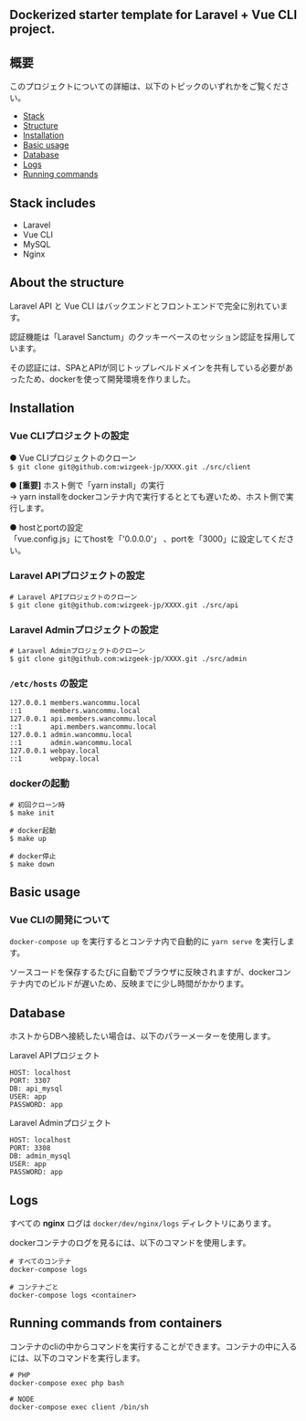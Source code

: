 ## Dockerized starter template for Laravel + Vue CLI project.

## 概要

このプロジェクトについての詳細は、以下のトピックのいずれかをご覧ください。

* [Stack](#stack-includes)
* [Structure](#about-the-structure)
* [Installation](#installation)
* [Basic usage](#basic-usage)
* [Database](#database)
* [Logs](#logs)
* [Running commands](#running-commands-from-containers)

## Stack includes
* Laravel
* Vue CLI
* MySQL
* Nginx

## About the structure
Laravel API と Vue CLI はバックエンドとフロントエンドで完全に別れています。 

認証機能は「Laravel Sanctum」のクッキーベースのセッション認証を採用しています。 

その認証には、SPAとAPIが同じトップレベルドメインを共有している必要があったため、dockerを使って開発環境を作りました。 

## Installation

### Vue CLIプロジェクトの設定

● Vue CLIプロジェクトのクローン  
`$ git clone git@github.com:wizgeek-jp/XXXX.git ./src/client`

● **[重要]** ホスト側で「yarn install」の実行  
  → yarn installをdockerコンテナ内で実行するととても遅いため、ホスト側で実行します。

● hostとportの設定  
「vue.config.js」にてhostを「'0.0.0.0'」 、portを「3000」に設定してください。


### Laravel APIプロジェクトの設定
```
# Laravel APIプロジェクトのクローン
$ git clone git@github.com:wizgeek-jp/XXXX.git ./src/api
```

### Laravel Adminプロジェクトの設定
```
# Laravel Adminプロジェクトのクローン
$ git clone git@github.com:wizgeek-jp/XXXX.git ./src/admin
```

### `/etc/hosts` の設定

```
127.0.0.1 members.wancommu.local
::1       members.wancommu.local
127.0.0.1 api.members.wancommu.local
::1       api.members.wancommu.local
127.0.0.1 admin.wancommu.local
::1       admin.wancommu.local
127.0.0.1 webpay.local
::1       webpay.local
```

### dockerの起動
```
# 初回クローン時
$ make init

# docker起動
$ make up

# docker停止
$ make down
```
## Basic usage

### Vue CLIの開発について
`docker-compose up` を実行するとコンテナ内で自動的に `yarn serve` を実行します。 

ソースコードを保存するたびに自動でブラウザに反映されますが、dockerコンテナ内でのビルドが遅いため、反映までに少し時間がかかります。 

## Database

ホストからDBへ接続したい場合は、以下のパラーメーターを使用します。 

Laravel APIプロジェクト
```
HOST: localhost
PORT: 3307
DB: api_mysql
USER: app
PASSWORD: app
```

Laravel Adminプロジェクト
```
HOST: localhost
PORT: 3308
DB: admin_mysql
USER: app
PASSWORD: app
```

## Logs
すべての **nginx** ログは `docker/dev/nginx/logs` ディレクトリにあります。

dockerコンテナのログを見るには、以下のコマンドを使用します。
```
# すべてのコンテナ
docker-compose logs

# コンテナごと
docker-compose logs <container>
```

## Running commands from containers
コンテナのcliの中からコマンドを実行することができます。コンテナの中に入るには、以下のコマンドを実行します。
```
# PHP
docker-compose exec php bash

# NODE
docker-compose exec client /bin/sh
```
